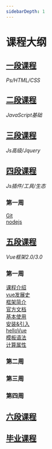 ```yaml
---
sidebarDepth: 1
---
```

# 课程大纲

## [一段课程](./guide/一段.md)
*Ps/HTML/CSS*
## [二段课程](./guide/二段.md)
*JavaScript基础*
## [三段课程](./guide/三段.md)
*Js高级/Jquery*
## [四段课程](./guide/四段/目录.md)
*Js插件/工具/生态*
### **第一周**
[Git](../guide/四段/Git.md)<br>
[nodejs](../guide/四段/Nodejs.md)
## [五段课程](./guide/五段/目录.md)
*Vue框架2.0/3.0*
### **第一周**
[课程介绍](../guide/五段/课程介绍.md)<br> 
[vue发展史](../guide/五段/课程介绍.html#vue发展史)<br> 
[框架简介](../guide/五段/课程介绍.html#二-框架简介)<br>
[官方文档](../五段/guide/课程介绍.html#三-官方文档)<br>
[基本使用](../guide/五段/基本使用.md)<br> 
[安装&引入](../guide/五段/基本使用.md#安装&引入)<br> 
[helloVue](../guide/五段/基本使用.md#helloVue)<br>
[模板语法](../guide/五段/基本使用.md#模版语法)<br>
[计算属性](../guide/五段/基本使用.md#)<br>
### **第二周**
### **第三周**
### **第四周**
## [六段课程](./guide/六段.md)

## [毕业课程](./guide/毕业课程.md)

